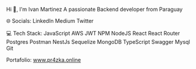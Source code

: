 
Hi 👋, I'm Ivan Martinez
A passionate Backend developer from Paraguay

🌐 Socials:
LinkedIn Medium Twitter

💻 Tech Stack:
JavaScript AWS JWT NPM NodeJS React React Router Postgres Postman NestJs Sequelize MongoDB TypeScript Swagger Mysql Git


Portafolio:
www.pr4zka.online

